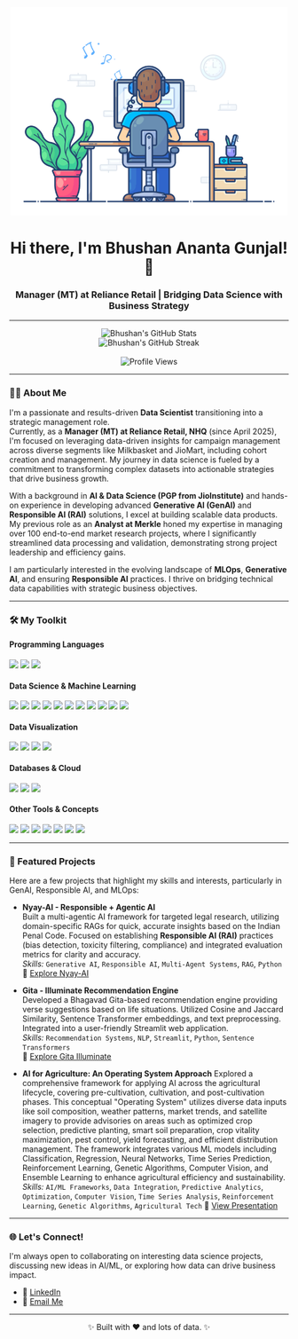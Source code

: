 <div align="center">
  <img src="https://github.com/BhushanGunjal/BhushanGunjal/blob/main/238353480-219bcc70-f5dc-466b-9a60-29653d8e8433.gif" width="500" /> 

  <h1>Hi there, I'm Bhushan Ananta Gunjal! 👋</h1>
  <h3>Manager (MT) at Reliance Retail | Bridging Data Science with Business Strategy</h3>
</div>

---

<div align="center">
  <img src="https://github-readme-stats.vercel.app/api?username=BhushanGunjal&show_icons=true&theme=dark&include_all_commits=true&count_private=true" alt="Bhushan's GitHub Stats" />
  <br />
  <img src="https://github-readme-streak-stats.herokuapp.com/?user=BhushanGunjal&theme=dark" alt="Bhushan's GitHub Streak" />
  <br><br />
  <img src="https://komarev.com/ghpvc/?username=BhushanGunjal&label=Profile%20Views&color=0e75b6&style=flat" alt="Profile Views" />
</div>

---

### 👩‍💻 About Me

I'm a passionate and results-driven **Data Scientist** transitioning into a strategic management role.  
Currently, as a **Manager (MT) at Reliance Retail, NHQ** (since April 2025), I'm focused on leveraging data-driven insights for campaign management across diverse segments like Milkbasket and JioMart, including cohort creation and management. My journey in data science is fueled by a commitment to transforming complex datasets into actionable strategies that drive business growth.

With a background in **AI & Data Science (PGP from JioInstitute)** and hands-on experience in developing advanced **Generative AI (GenAI)** and **Responsible AI (RAI)** solutions, I excel at building scalable data products. My previous role as an **Analyst at Merkle** honed my expertise in managing over 100 end-to-end market research projects, where I significantly streamlined data processing and validation, demonstrating strong project leadership and efficiency gains.

I am particularly interested in the evolving landscape of **MLOps**, **Generative AI**, and ensuring **Responsible AI** practices. I thrive on bridging technical data capabilities with strategic business objectives.

---

### 🛠️ My Toolkit

#### **Programming Languages**
<p align="left">
  <img src="https://img.shields.io/badge/Python-3776AB?style=for-the-badge&logo=python&logoColor=white" />
  <img src="https://img.shields.io/badge/R-276DC3?style=for-the-badge&logo=r&logoColor=white" />
  <img src="https://img.shields.io/badge/SQL-4479A1?style=for-the-badge&logo=postgresql&logoColor=white" />
</p>

#### **Data Science & Machine Learning**
<p align="left">
  <img src="https://img.shields.io/badge/Pandas-150458?style=for-the-badge&logo=pandas&logoColor=white" />
  <img src="https://img.shields.io/badge/NumPy-013243?style=for-the-badge&logo=numpy&logoColor=white" />
  <img src="https://img.shields.io/badge/Scikit--learn-F7931E?style=for-the-badge&logo=scikit-learn&logoColor=white" />
  <img src="https://img.shields.io/badge/TensorFlow-FF6F00?style=for-the-badge&logo=tensorflow&logoColor=white" />
  <img src="https://img.shields.io/badge/PyTorch-EE4C2C?style=for-the-badge&logo=pytorch&logoColor=white" />
  <img src="https://img.shields.io/badge/Keras-D00000?style=for-the-badge&logo=keras&logoColor=white" />
  <img src="https://img.shields.io/badge/XGBoost-0D819D?style=for-the-badge&logo=xgboost&logoColor=white" />
  <img src="https://img.shields.io/badge/GenAI-000000?style=for-the-badge&logo=openai&logoColor=white" />
  <img src="https://img.shields.io/badge/LangChain-FF6C37?style=for-the-badge&logo=chainlink&logoColor=white" />
  <img src="https://img.shields.io/badge/Responsible_AI-0A66C2?style=for-the-badge&logo=microsoft&logoColor=white" />
  <img src="https://img.shields.io/badge/NLP-4285F4?style=for-the-badge&logo=natural-language-processing&logoColor=white" />
</p>

#### **Data Visualization**
<p align="left">
  <img src="https://img.shields.io/badge/Matplotlib-11557C?style=for-the-badge&logo=matplotlib&logoColor=white" />
  <img src="https://img.shields.io/badge/Seaborn-30A3DC?style=for-the-badge&logo=seaborn&logoColor=white" />
  <img src="https://img.shields.io/badge/Plotly-239120?style=for-the-badge&logo=plotly&logoColor=white" />
  <img src="https://img.shields.io/badge/Tableau-E97627?style=for-the-badge&logo=tableau&logoColor=white" />
</p>

#### **Databases & Cloud**
<p align="left">
  <img src="https://img.shields.io/badge/PostgreSQL-316192?style=for-the-badge&logo=postgresql&logoColor=white" />
  <img src="https://img.shields.io/badge/AWS-232F3E?style=for-the-badge&logo=amazon-aws&logoColor=white" />
  <img src="https://img.shields.io/badge/Google_Cloud-4285F4?style=for-the-badge&logo=google-cloud&logoColor=white" />
</p>

#### **Other Tools & Concepts**
<p align="left">
  <img src="https://img.shields.io/badge/Git-F05032?style=for-the-badge&logo=git&logoColor=white" />
  <img src="https://img.shields.io/badge/Docker-2496ED?style=for-the-badge&logo=docker&logoColor=white" />
  <img src="https://img.shields.io/badge/Jupyter-F37626?style=for-the-badge&logo=jupyter&logoColor=white" />
  <img src="https://img.shields.io/badge/FastAPI-009688?style=for-the-badge&logo=fastapi&logoColor=white" />
  <img src="https://img.shields.io/badge/Streamlit-FF4B4B?style=for-the-badge&logo=streamlit&logoColor=white" />
  <img src="https://img.shields.io/badge/MLOps-blueviolet?style=for-the-badge&logo=mlflow&logoColor=white" />
  <img src="https://img.shields.io/badge/SPSS-3665A2?style=for-the-badge&logo=ibm&logoColor=white" />
</p>

---

### 🚀 Featured Projects

Here are a few projects that highlight my skills and interests, particularly in GenAI, Responsible AI, and MLOps:

- **Nyay-AI - Responsible + Agentic AI**  
  Built a multi-agentic AI framework for targeted legal research, utilizing domain-specific RAGs for quick, accurate insights based on the Indian Penal Code. Focused on establishing **Responsible AI (RAI)** practices (bias detection, toxicity filtering, compliance) and integrated evaluation metrics for clarity and accuracy.  
  *Skills:* `Generative AI`, `Responsible AI`, `Multi-Agent Systems`, `RAG`, `Python`  
  🔗 [Explore Nyay-AI](https://github.com/BhushanGunjal/RAI_Legal_Agent)

- **Gita - Illuminate Recommendation Engine**  
  Developed a Bhagavad Gita-based recommendation engine providing verse suggestions based on life situations. Utilized Cosine and Jaccard Similarity, Sentence Transformer embeddings, and text preprocessing. Integrated into a user-friendly Streamlit web application.  
  *Skills:* `Recommendation Systems`, `NLP`, `Streamlit`, `Python`, `Sentence Transformers`  
  🔗 [Explore Gita Illuminate](https://github.com/BhushanGunjal/Gita-Illuminate)

- **AI for Agriculture: An Operating System Approach**
  Explored a comprehensive framework for applying AI across the agricultural lifecycle, covering pre-cultivation, cultivation, and post-cultivation phases. This conceptual "Operating System" utilizes diverse data inputs like soil composition, weather patterns, market trends, and satellite imagery to provide advisories on areas such as optimized crop selection, predictive planting, smart soil preparation, crop vitality maximization, pest control, yield forecasting, and efficient distribution management.
The framework integrates various ML models including Classification, Regression, Neural Networks, Time Series Prediction, Reinforcement Learning, Genetic Algorithms, Computer Vision, and Ensemble Learning to enhance agricultural efficiency and sustainability.
  *Skills:* `AI/ML Frameworks`, `Data Integration`, `Predictive Analytics`, `Optimization`, `Computer Vision`, `Time Series Analysis`, `Reinforcement Learning`, `Genetic Algorithms`, `Agricultural Tech`
  🔗 [View Presentation](https://www.canva.com/design/DAGOzar5jik/0PFFdcVl5bpb7CfO_qDd5g/edit?utm_content=DAGOzar5jik&utm_campaign=designshare&utm_medium=link2&utm_source=sharebutton)


---

### 🌐 Let's Connect!

I'm always open to collaborating on interesting data science projects, discussing new ideas in AI/ML, or exploring how data can drive business impact.

- 💼 [LinkedIn](https://www.linkedin.com/in/bhushan-gunjal/)
- 📧 [Email Me](mailto:gunjalbhushan68@gmail.com)

---

<p align="center">
  ✨ Built with ❤️ and lots of data. ✨
</p>
